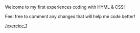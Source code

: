 Welcome to my first experiences coding with HYML & CSS!

Feel free to comment any changes that will help me code better!

[/exercice_1](/HTML/index.html)
